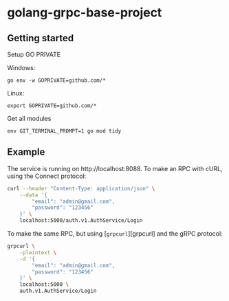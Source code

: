 # golang-grpc-base-project

## Getting started

Setup GO PRIVATE

Windows:
```
go env -w GOPRIVATE=github.com/*
```

Linux:
```
export GOPRIVATE=github.com/*
```

Get all modules
```
env GIT_TERMINAL_PROMPT=1 go mod tidy
```

## Example

The service is running on http://localhost:8088. To make an RPC with cURL,
using the Connect protocol:

```bash
curl --header "Content-Type: application/json" \
    --data '{
        "email": "admin@gmail.com",
        "password": "123456"
    }' \
    localhost:5000/auth.v1.AuthService/Login
```

To make the same RPC, but using [`grpcurl`][grpcurl] and the gRPC protocol:

```bash
grpcurl \
    -plaintext \
    -d '{
        "email": "admin@gmail.com",
        "password": "123456"
    }' \
    localhost:5000 \
    auth.v1.AuthService/Login
```